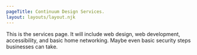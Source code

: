 ```yaml
---
pageTitle: Continuum Design Services.
layout: layouts/layout.njk
---
```


This is the services page. It will include web design, web development, accessibility, and basic home networking. Maybe even basic security steps businesses can take.
